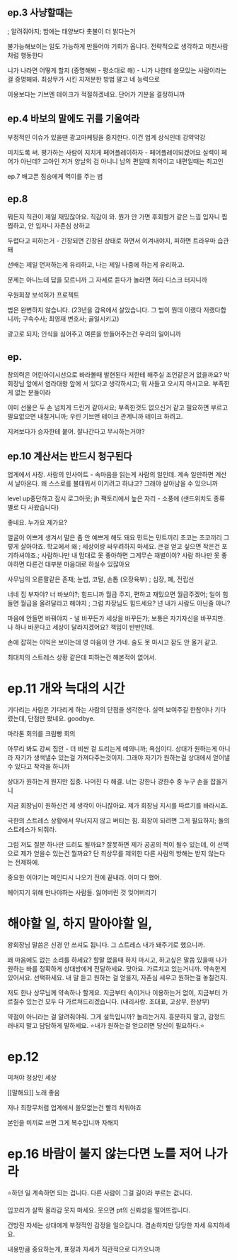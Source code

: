 ## ep.3 사냥할때는 

; 알려줘야지; 밤에는 태양보다 촛불이 더 밝다는거

불가능해보이는 일도 가능하게 만들어야 기회가 옵니다. 
전략적으로 생각하고 미친사람처럼 행동한다

니가 나라면 어떻게 할지 (증명해봐 - 평소대로 해) - 니가 나한테 쓸모있는 사람이라는걸 증명해봐. 최상무가 시킨 지저분한 방법 말고 네 능력으로

이용보다는 기브엔 테이크가 적절하겠네요. 단어가 기분을 결정하니까


## ep.4 바보의 말에도 귀를 기울여라
부정적인 이슈가 있을땐 광고마케팅을 중지한다. 이건 업계 상식인데 
강약약강

미치도록 써. 평가하는 사람이 지치게
페어플레이하자 - 페어플레이되겠어요 실력이 페어가 아닌데? 고아인 저거 양날의 검 아니니 남의 편일때 최악이고 내편일때는 최고인

ep.7 배고픈 짐승에게 먹이를 주는 법

## ep.8
뭐든지 직관이 제일 재밌잖아요. 직감이 와. 뭔가 안 가면 후회할거 같은 느낌
입자니 찝찝하고, 안 입자니 자존심 상하고

두렵다고 피하는거 - 긴장되면 긴장된 상태로 하면서 이겨내야지, 피하면 트라우마 습관돼

선배는 제일 먼저하는게 유리하고, 나는 제일 나중에 하는게 유리하고. 

문제는 아니느데 답을 모르니까 
그 자세로 듣다가 놀라면 허리 디스크 터지니까

우원회장 보석허가 프로젝트

법은 완변하지 않습니다. (23년을 감옥에서 살았습니다.  그 법이 뭔데 이랬다 저랬다합니까; 구속수사; 최영재 변호사; 골일시키고)

광고로 되지; 인식을 심어주고 여론을 만들어주는건 우리의 일이니까

## ep.
창의력은 어린아이시선으로 바라볼때 발현된다
저한테 해주실 조언같은거 없을까요? 박회장님 앞에서 염라대왕 앞에 서 있다고 생각하시고; 뭐 사들고 오시지 마시고요. 부족한게 없는 분들이라

이미 선물은 두 손 넘치게 드린거 같아서요; 부족한것도 없으신거 같고
필요하면 부르고 필요없으면 내칠거니까; 우린 기브앤 테이크 관계니까 테이크 하려고. 

지켜보다가 승자한테 붙어. 잘나간다고 무시하는거야?

## ep.10 계산서는 반드시 청구된다 
업계에서 사장. 사람의 인사이트 - 속마음을 읽는게 사람의 일인데. 계속 일만하면 계산서 날아온다. 
왜 스스로를 불태워서 이기려고 하냐고? 그래야 살아남을 수 있으니까

level up중단하고 잠시 로그아웃; jh 팩토리에서 높은 자리 - 소풍에 (샌드위치도 종류별로 다 사왔습니다) 

좋네요. 누가요 제가요?

얼굴이 이쁘게 생겨서 말은 좀 안 예쁘게 해도 돼요
민트는 민트끼리 초코는 초코끼리 그렇게 살아야죠.
학교에서 왜 ; 세상이랑 싸우려하지 마세요. 큰걸 얻고 싶으면 작은건 포기하셔야죠.; 사람하나만 내 맘대로 못 좋아하면 그게무슨 재벌이야? 사람 하나만 못 좋아하면 다른건 대부분 마음대로 하실수 있잖아요

사무님의 오른팔같은 존재; 눈썹, 코털, 손톱 (오장육부) ; 심장, 폐, 전립선

너네 집 부자야? 너 바보야?; 힘드니까 월급 주지, 편하고 재밌으면 월급주겠어; 일이 힘들면 월급을 올려달라고 해야지 ; 그럼 차장님도 힘드세요? 넌 내가 사람도 아닌줄 아니?

마음에 안들면 바꿔야지 - 널 바꾸든가 세상을 바꾸든가; 보통은 자기자신을 바꾸지만. 나 하나 바꾼다고 세상이 달라지겠어요? 책임이 반반인데. 

손에 잡히는 이익은 보이는데 영 마음이 안 가네. 술도 못 마시고 잠도 안 올거 같고. 

최대치의 스트레스 상황 같은데 피하는건 해본적이 없어서.

# ep.11 개와 늑대의 시간
기다리는 사람은 기다리게 하는 사람의 단점을 생각한다. 실력 보여주길 한참이나 기다렸는데, 단점만 봤네요. goodbye.

마라톤 회의를 크림빵 회의

아무리 봐도 강씨 집안  - 더 비싼 걸 드리는게 예의니까; 욕심이디. 상대가 원하는게 아니라 자기가 생색낼수 있는걸 가져다주는것이지. 그래야 자기가 원하는걸 상대에서 얻어낼수 있다고 착각을 하니까

상대가 원하는게 뭔지만 집중. 나머진 다 해결. 너는 강한나 강한수 중 누구 손을 잡을거니

지금 회장님이 원하신건 제 생각이 아니잖아요. 제가 회장님 지시를 따르기를 바라시죠.

극한의 스트레스 상황에서 무너지지 않고 버티는 힘. 회장이 되려면 그게 필요하지; 둘의 스트레스가 되줘라. 

그럼 저도 질문 하나만 드려도 될까요? 잘못하면 제가 공공의 적이 될수 있는데, 이 선택으로 제가 얻을수 있는건 뭘까요?
단 최상무를 제외한 다른 사람의 방해는 받지 않는다는 전제하에. 

중요한 이야기는 메인디시 나오기 전에 끝내라. 이미 다 했어. 

헤어지기 위해 만나야하는 사람들. 잃어버린 것 잊어버리기

# 해야할 일, 하지 말아야할 일, 

왕회장님 말씀은 신경 안 쓰셔도 됩니다. 그 스트레스 내가 돼주기로 했으니까. 

왜 마음에도 없는 소리를 하세요? 할말 없을때 하지 마시고, 하고싶은 말씀 있을때 나가 원하는 바를 정확하게 상대방에게 전달하세요. 
맞아요. 가르치고 있는거니까. 약속한게 있어서요. 
선택하세요. 내 말 듣고 원하는 걸 얻을지, 자존심 세우고 원하는걸 놓칠건지.

저도 한나 상무님께 약속하나 할게요. 지금부터 속이거나 이용하는거 없이, 지금부터 가르칠수 있는건 모두 다 가르쳐드리겠습니다. (내리사랑. 조대표, 고상무, 한상무)

약점이 아니라는 걸 알려줘야줘. 그게 설득입니까? 놀리는거지. 흥분하지 말고, 감정드러내지 말고 담담하게 말하세요. ⭐️내가 원하는걸 얻으려면 당신이 필요하다.⭐️

# ep.12
미쳐야 정상인 세상

[[말해요]] 노래 좋음

저나 최창무처럼 업계에서 쓸모없는건 빨리 치워야죠

본인을 미끼로 쓰면 그게 복수입니까 자해지

# ep.16 바람이 불지 않는다면 노를 저어 나가라

⭐️하던 일 계속하면 되는 겁니다. 다른 사람이 그걸 길이라 부르는 겂니다. 

입꼬리가 살짝 올라감
웃지 마세요. 웃으면 pt의 신뢰성을 떨어뜨립니다. 

건방진 자세는 상대에게 부정적인 감정을 일으킵니다. 겸손하지만 당당한 자세 유지하세요.  

내용만큼 중요하는게, 표정과 자세가 직관적으로 다가오니까


